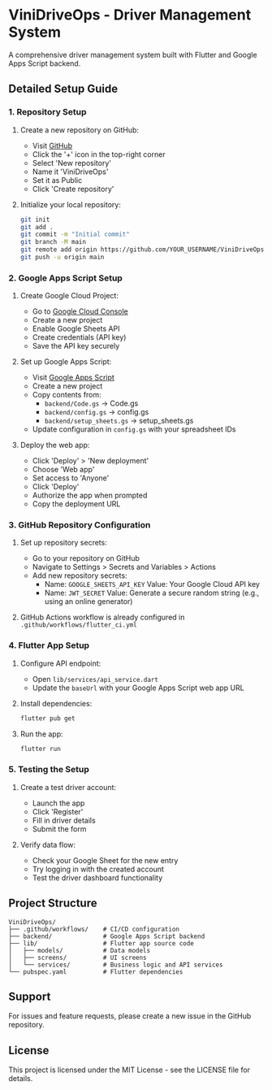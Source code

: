 # ViniDriveOps - Driver Management System

A comprehensive driver management system built with Flutter and Google Apps Script backend.

## Detailed Setup Guide

### 1. Repository Setup

1. Create a new repository on GitHub:
   - Visit [GitHub](https://github.com)
   - Click the '+' icon in the top-right corner
   - Select 'New repository'
   - Name it 'ViniDriveOps'
   - Set it as Public
   - Click 'Create repository'

2. Initialize your local repository:
   ```bash
   git init
   git add .
   git commit -m "Initial commit"
   git branch -M main
   git remote add origin https://github.com/YOUR_USERNAME/ViniDriveOps.git
   git push -u origin main
   ```

### 2. Google Apps Script Setup

1. Create Google Cloud Project:
   - Go to [Google Cloud Console](https://console.cloud.google.com)
   - Create a new project
   - Enable Google Sheets API
   - Create credentials (API key)
   - Save the API key securely

2. Set up Google Apps Script:
   - Visit [Google Apps Script](https://script.google.com)
   - Create a new project
   - Copy contents from:
     - `backend/Code.gs` → Code.gs
     - `backend/config.gs` → config.gs
     - `backend/setup_sheets.gs` → setup_sheets.gs
   - Update configuration in `config.gs` with your spreadsheet IDs

3. Deploy the web app:
   - Click 'Deploy' > 'New deployment'
   - Choose 'Web app'
   - Set access to 'Anyone'
   - Click 'Deploy'
   - Authorize the app when prompted
   - Copy the deployment URL

### 3. GitHub Repository Configuration

1. Set up repository secrets:
   - Go to your repository on GitHub
   - Navigate to Settings > Secrets and Variables > Actions
   - Add new repository secrets:
     - Name: `GOOGLE_SHEETS_API_KEY`
       Value: Your Google Cloud API key
     - Name: `JWT_SECRET`
       Value: Generate a secure random string (e.g., using an online generator)

2. GitHub Actions workflow is already configured in `.github/workflows/flutter_ci.yml`

### 4. Flutter App Setup

1. Configure API endpoint:
   - Open `lib/services/api_service.dart`
   - Update the `baseUrl` with your Google Apps Script web app URL

2. Install dependencies:
   ```bash
   flutter pub get
   ```

3. Run the app:
   ```bash
   flutter run
   ```

### 5. Testing the Setup

1. Create a test driver account:
   - Launch the app
   - Click 'Register'
   - Fill in driver details
   - Submit the form

2. Verify data flow:
   - Check your Google Sheet for the new entry
   - Try logging in with the created account
   - Test the driver dashboard functionality

## Project Structure

```
ViniDriveOps/
├── .github/workflows/    # CI/CD configuration
├── backend/              # Google Apps Script backend
├── lib/                  # Flutter app source code
│   ├── models/           # Data models
│   ├── screens/          # UI screens
│   └── services/         # Business logic and API services
└── pubspec.yaml          # Flutter dependencies
```

## Support

For issues and feature requests, please create a new issue in the GitHub repository.

## License

This project is licensed under the MIT License - see the LICENSE file for details.